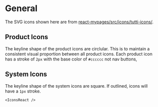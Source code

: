 # General

The SVG icons shown here are from [react-mypages/src/icons/tutti-icons/](https://github.com/tutti-ch/react-mypages/tree/master/src/icons/tutti-icons "Link to react-mypages github repo").

## Product Icons
The keyline shape of the product icons are circlular. This is to maintain a consistent visual proportion between all product icons. Each product icon has a stroke of `2px` with the base color of `#cccccc` not nav buttons,

## System Icons
The keyline shape of the system icons are square. If outlined, icons will have a `1px` stroke.

    <IconsReact />

